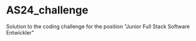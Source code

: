 # AS24_challenge
Solution to the coding challenge for the position "Junior Full Stack Software Entwickler"
